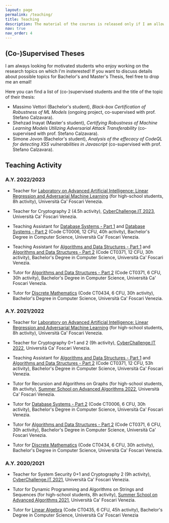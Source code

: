 ```yaml
---
layout: page
permalink: /teaching/
title: Teaching
description: The material of the courses is released only if I am allowed to do it by the University.
nav: true
nav_order: 4
---
```


## (Co-)Supervised Theses

I am always looking for motivated students who enjoy working on the research topics on which I'm insterested! If you want to discuss details about possible topics for Bachelor's and Master's Thesis, feel free to drop me an email!

Here you can find a list of (co-)supervised students and the title of the topic of their thesis:
- Massimo Vettori (Bachelor's student), *Black-box Certification of Robustness of ML Models* (ongoing project, co-supervised with prof. Stefano Calzavara).
- Shehzad Inayat (Master's student), *Certifying Robustness of Machine Learning Models Utilizing Adversarial Attack Transferability* (co-supervised with prof. Stefano Calzavara).
- Simone Jovon (Bachelor's student), *Analysis of the effecacy of CodeQL for detecting XSS vulnerabilities in Javascript* (co-supervised with prof. Stefano Calzavara).

## Teaching Activity

### A.Y. 2022/2023

- Teacher for [Laboratory on Advanced Artificial Intelligence: Linear Regression and Adversarial Machine Learning](https://www.dais.unive.it/pls/orientamento/) (for high-school students, 8h activity), Università Ca' Foscari Venezia.

- Teacher for Cryptography 2 (4.5h activity), [CyberChallenge.IT 2023](https://cyberchallenge.it/), Università Ca' Foscari Venezia.

- Teaching Assistant for [Database Systems - Part 1](https://www.unive.it/data/course/354578) and [Database Systems - Part 2](https://www.unive.it/data/course/354579) (Code CT0006, 12 CFU, 40h activity), Bachelor's Degree in Computer Science, Università Ca' Foscari Venezia.

- Teaching Assistant for [Algorithms and Data Structures - Part 1](https://www.unive.it/data/course/354581) and [Algorithms and Data Structures - Part 2](https://www.unive.it/data/course/354582) (Code CT0371, 12 CFU, 30h activity), Bachelor's Degree in Computer Science, Università Ca' Foscari Venezia.

- Tutor for [Algorithms and Data Structures - Part 2](https://www.unive.it/data/course/354582) (Code CT0371, 6 CFU, 30h activity), Bachelor's Degree in Computer Science, Università Ca' Foscari Venezia.

- Tutor for [Discrete Mathematics](https://www.unive.it/data/course/379940) (Code CT0434, 6 CFU, 30h activity), Bachelor's Degree in Computer Science, Università Ca' Foscari Venezia.

### A.Y. 2021/2022

- Teacher for [Laboratory on Advanced Artificial Intelligence: Linear Regression and Adversarial Machine Learning](https://www.dais.unive.it/pls/orientamento/) (for high-school students, 8h activity), Università Ca' Foscari Venezia.

- Teacher for Cryptography 0+1 and 2 (9h activity), [CyberChallenge.IT 2022](https://cyberchallenge.it/), Università Ca' Foscari Venezia.
  
- Teaching Assistant for [Algorithms and Data Structures - Part 1](https://www.unive.it/data/course/339889) and [Algorithms and Data Structures - Part 2](https://www.unive.it/data/course/339890) (Code CT0371, 12 CFU, 53h activity), Bachelor's Degree in Computer Science, Università Ca' Foscari Venezia.

- Tutor for Recursion and Algorithms on Graphs (for high-school students, 8h activity), [Summer School on Advanced Algorithms 2022](https://sites.google.com/unive.it/corsoalgoritmi22), Università Ca' Foscari Venezia.

- Tutor for [Database Systems - Part 2](https://www.unive.it/data/course/339899) (Code CT0006, 6 CFU, 30h activity), Bachelor's Degree in Computer Science, Università Ca' Foscari Venezia.

- Tutor for [Algorithms and Data Structures - Part 2](https://www.unive.it/data/course/339890) (Code CT0371, 6 CFU, 30h activity), Bachelor's Degree in Computer Science, Università Ca' Foscari Venezia.

- Tutor for [Discrete Mathematics](https://www.unive.it/data/course/354860) (Code CT0434, 6 CFU, 30h activity), Bachelor's Degree in Computer Science, Università Ca' Foscari Venezia.

### A.Y. 2020/2021

- Teacher for System Security 0+1 and Cryptography 2 (9h activity), [CyberChallenge.IT 2021](https://cyberchallenge.it/), Università Ca' Foscari Venezia.  

- Tutor for Dynamic Programming and Algorithms on Strings and Sequences (for high-school students, 8h activity), [Summer School on Advanced Algorithms 2021](https://sites.google.com/unive.it/scuolaalgoritmi21), Università Ca' Foscari Venezia.

- Tutor for [Linear Algebra](https://www.unive.it/data/course/332797) (Code CT0435, 6 CFU, 45h activity), Bachelor's Degree in Computer Science, Università Ca' Foscari Venezia

